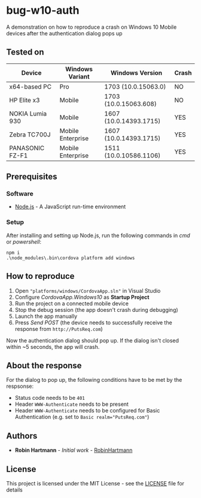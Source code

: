 # bug-w10-auth

A demonstration on how to reproduce a crash on Windows 10 Mobile devices after the authentication dialog pops up

## Tested on

Device|Windows Variant|Windows Version|Crash
---|---|---|---
x64-based PC|Pro|1703 (10.0.15063.0)|NO
HP Elite x3|Mobile|1703 (10.0.15063.608)|NO
NOKIA Lumia 930|Mobile|1607 (10.0.14393.1715)|YES
Zebra TC700J|Mobile Enterprise|1607 (10.0.14393.1715)|YES
PANASONIC FZ-F1|Mobile Enterprise|1511 (10.0.10586.1106)|YES

## Prerequisites

### Software

* [Node.js](https://nodejs.org/en/download/) - A JavaScript run-time environment

### Setup

After installing and setting up Node.js, run the following commands in *cmd* or *powershell*:

```Batchfile
npm i
.\node_modules\.bin\cordova platform add windows
```

## How to reproduce

1. Open `"platforms/windows/CordovaApp.sln"` in Visual Studio
1. Configure *CordovaApp.Windows10* as **Startup Project**
1. Run the project on a connected mobile device
1. Stop the debug session (the app doesn't crash during debugging)
1. Launch the app manually
1. Press *Send POST* (the device needs to successfully receive the response from ``http://PutsReq.com``)

Now the authentication dialog should pop up. If the dialog isn't closed within ~5 seconds, the app will crash.

## About the response

For the dialog to pop up, the following conditions have to be met by the respsonse:

* Status code needs to be `401`
* Header `WWW-Authenticate` needs to be present
* Header `WWW-Authenticate` needs to be configured for Basic Authentication (e.g. set to  `Basic realm="PutsReq.com"`)

## Authors

* **Robin Hartmann** - *Initial work* - [RobinHartmann](https://github.com/RobinHartmann)

## License

This project is licensed under the MIT License - see the [LICENSE](LICENSE) file for details

